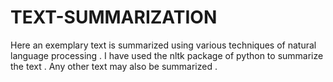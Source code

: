# TEXT-SUMMARIZATION
Here an exemplary text is summarized using various techniques of natural language processing .
I have used the nltk package of python to summarize the text . Any other text may also be summarized .
